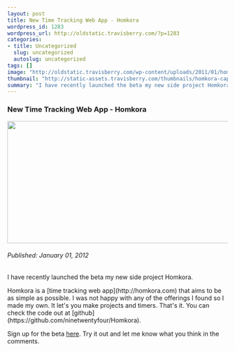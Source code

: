 ```yaml
--- 
layout: post
title: New Time Tracking Web App - Homkora
wordpress_id: 1283
wordpress_url: http://oldstatic.travisberry.com/?p=1283
categories: 
- title: Uncategorized
  slug: uncategorized
  autoslug: uncategorized
tags: []
image: "http://oldstatic.travisberry.com/wp-content/uploads/2011/01/homkora-cap.jpg"
thumbnail: "http://static-assets.travisberry.com/thumbnails/homkora-cap_thumb.jpg"
summary: "I have recently launched the beta my new side project Homkora."
---
```

<article class="post clearfix">
  <h3>New Time Tracking Web App - Homkora</h3>
  <a href="http://homkora.com" class="postImageLink"><img src="http://oldstatic.travisberry.com/wp-content/uploads/2011/01/homkora-cap.jpg" alt="" class="thumbnail alignleft" width=640 height=280 /></a>
  <h6>Published: January 01, 2012</h6>

I have recently launched the beta my new side project Homkora. 
<div class="clearfix"></div>
Homkora is a [time tracking web app](http://homkora.com) that aims to be as simple as possible. I was not happy with any of the offerings I found so I made my own. It let's you make projects and timers. That's it. You can check the code out at [github](https://github.com/ninetwentyfour/Homkora).

Sign up for the beta [here](http://homkora.com/sign-up). Try it out and let me know what you think in the comments.
</article>